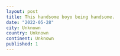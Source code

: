 ```yaml
---
layout: post
title: This handsome boyo being handsome.
date: "2022-05-28"
city: Unknown
country: Unknown
continent: Unknown
published: 1
---
```

